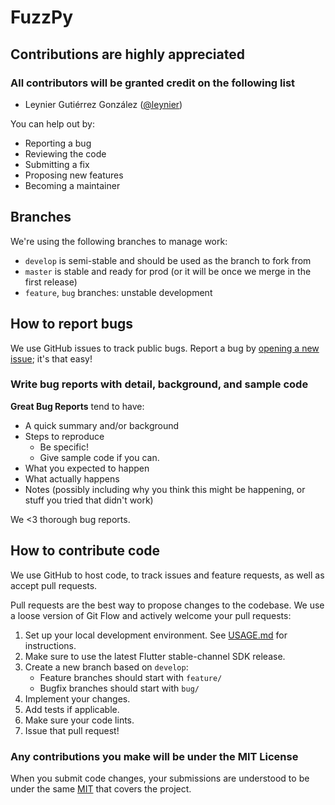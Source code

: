 # FuzzPy

## Contributions are highly appreciated

### All contributors will be granted credit on the following list

* Leynier Gutiérrez González ([@leynier](https://github.com/leynier))

You can help out by:

* Reporting a bug
* Reviewing the code
* Submitting a fix
* Proposing new features
* Becoming a maintainer

## Branches

We're using the following branches to manage work:

* `develop` is semi-stable and should be used as the branch to fork from
* `master` is stable and ready for prod (or it will be once we merge in the first release)
* `feature`, `bug` branches: unstable development

## How to report bugs

We use GitHub issues to track public bugs. Report a bug by [opening a new issue](https:ithub.//gcom/covid19-cuba-efforts/covid19cuba-app/issues/new/choose); it's that easy!

### Write bug reports with detail, background, and sample code

**Great Bug Reports** tend to have:

* A quick summary and/or background
* Steps to reproduce
  * Be specific!
  * Give sample code if you can.
* What you expected to happen
* What actually happens
* Notes (possibly including why you think this might be happening, or stuff you tried that didn't work)

We <3 thorough bug reports.

## How to contribute code

We use GitHub to host code, to track issues and feature requests, as well as accept pull requests.

Pull requests are the best way to propose changes to the codebase. We use a loose version of Git Flow
and actively welcome your pull requests:

1. Set up your local development environment. See [USAGE.md](USAGE.md) for instructions.
2. Make sure to use the latest Flutter stable-channel SDK release.
3. Create a new branch based on `develop`:
   * Feature branches should start with `feature/`
   * Bugfix branches should start with `bug/`
4. Implement your changes.
5. Add tests if applicable.
6. Make sure your code lints.
7. Issue that pull request!

### Any contributions you make will be under the MIT License

When you submit code changes, your submissions are understood to be under the same [MIT](LICENSE) that covers the project.
